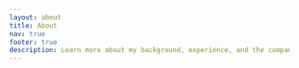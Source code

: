 ```yaml
---
layout: about
title: About
nav: true
footer: true
description: Learn more about my background, experience, and the companies I'm involved with.
---
```


<!-- This page uses the about layout which includes:
1. Hero banner with full-width image
2. About section with two-column layout (text + photo)
3. Companies section showcasing organizations

The content is defined in the layout file, but you can customize:
- Hero image: assets/images/hero.jpg
- Profile photo: assets/images/mm.jpg
- Company logos and descriptions in the layout file
-->


